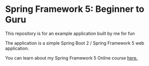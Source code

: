 # Spring Framework 5: Beginner to Guru

This repository is for an example application built by me for fun 

The application is a simple Spring Boot 2 / Spring Framework 5 web application.
                                                                                                                                                                                                                                                    
You can learn about my Spring Framework 5 Online course [here.](https://docs.spring.io/spring/docs/current/spring-framework-reference/)